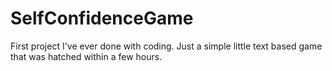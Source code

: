 # SelfConfidenceGame
First project I've ever done with coding.
Just a simple little text based game that was hatched within a few hours.
